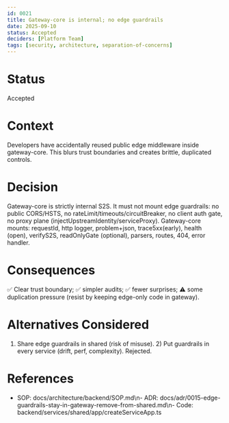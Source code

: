 ```yaml
---
id: 0021
title: Gateway-core is internal; no edge guardrails
date: 2025-09-10
status: Accepted
deciders: [Platform Team]
tags: [security, architecture, separation-of-concerns]
---
```


# Status
Accepted

# Context
Developers have accidentally reused public edge middleware inside gateway-core. This blurs trust boundaries and creates brittle, duplicated controls.

# Decision
Gateway-core is strictly internal S2S. It must not mount edge guardrails: no public CORS/HSTS, no rateLimit/timeouts/circuitBreaker, no client auth gate, no proxy plane (injectUpstreamIdentity/serviceProxy). Gateway-core mounts: requestId, http logger, problem+json, trace5xx(early), health (open), verifyS2S, readOnlyGate (optional), parsers, routes, 404, error handler.

# Consequences
✅ Clear trust boundary; ✅ simpler audits; ✅ fewer surprises; ⚠️ some duplication pressure (resist by keeping edge-only code in gateway).

# Alternatives Considered
1) Share edge guardrails in shared (risk of misuse). 2) Put guardrails in every service (drift, perf, complexity). Rejected.

# References
- SOP: docs/architecture/backend/SOP.md\n- ADR: docs/adr/0015-edge-guardrails-stay-in-gateway-remove-from-shared.md\n- Code: backend/services/shared/app/createServiceApp.ts
